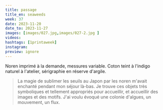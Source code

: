 ```yaml
---
title: passage
title_en: seaweeds
week: 37
date: 2023-11-20
date_to: 2023-11-27
images: [images/027.jpg,images/027-2.jpg ]
videos: 
hashtags: [1printaweek]
instagram: 
preview: ignore
---
```




Noren imprimé à la demande, messures variable. Coton teint à l'indigo naturel à l'atelier, sérigraphie en réserve d'argile.



> La magie de sublimer les seuils au Japon par les noren m'avait enchanté pendant mon séjour là-bas. Je trouve ces objets très symboliques et tellement appropriés pour accueillir, et accueillir des images et des motifs. J'ai voulu évoqué une colonie d'algues, un mouvement, un flux.
